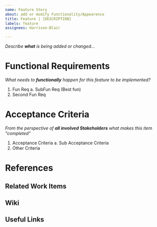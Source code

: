 ```yaml
---
name: Feature Story
about: add or modify Functionality/Appearence
title: Feature | [DESCRIPTION]
labels: feature
assignees: Harrison-Blair

---
```


*Describe* ***what*** *is being added or changed...* 

# Functional Requirements
*What needs to* ***functionally*** *happen for this feature to be implemented?*

1. Fun Req
    a. SubFun Req (Best fun)
2. Second Fun Req

# Acceptance Criteria
*From the perspective of* ***all involved Stakeholders*** *what makes this item "completed"*

1. Acceptance Criteria
    a. Sub Acceptance Criteria
2. Other Criteria

# References
## Related Work Items

## Wiki

## Useful Links
